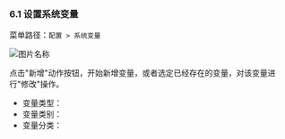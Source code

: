 ### 6.1 设置系统变量

菜单路径：` 配置 > 系统变量 `

![图片名称](https://attachments.tower.im/tower/8597bc19757e4e20905badca4e60561e?version=auto&filename=Clipboard%20Image.png)

点击"新增"动作按钮，开始新增变量，或者选定已经存在的变量，对该变量进行"修改"操作。

- 变量类型：
- 变量类别：
- 变量分类：
